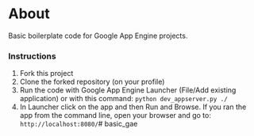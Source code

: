 # About

Basic boilerplate code for Google App Engine projects.

### Instructions

1. Fork this project
1. Clone the forked repository (on your profile)
2. Run the code with Google App Engine Launcher (File/Add existing application) or with this command: `python dev_appserver.py ./`
3. In Launcher click on the app and then Run and Browse. If you ran the app from the command line, open your browser and go to: `http://localhost:8080/`# basic_gae
